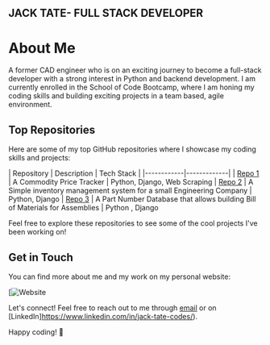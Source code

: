 
## JACK TATE- FULL STACK DEVELOPER

# About Me

A former CAD engineer who is on an exciting journey to become a full-stack developer with a strong interest in Python and backend development. 
I am currently enrolled in the School of Code Bootcamp, where I am honing my coding skills and building exciting projects in a team based, agile environment.

## Top Repositories

Here are some of my top GitHub repositories where I showcase my coding skills and projects:

| Repository | Description | Tech Stack |
|------------|-------------|
| [Repo 1](https://github.com/JTateCC/CoomoDise) | A Commodity Price Tracker  | Python, Django, Web Scraping
| [Repo 2](https://github.com/JTateCC/EngInventoryManager) | A Simple inventory management system for a small Engineering Company  | Python, Django
| [Repo 3](https://github.com/JTateCC/PartNumberRegister) | A Part Number Database that allows building Bill of Materials for Assemblies | Python , Django

Feel free to explore these repositories to see some of the cool projects I've been working on!

## Get in Touch

You can find more about me and my work on my personal website:

[![Website](http://jtatecc.eu.pythonanywhere.com/)

Let's connect! Feel free to reach out to me through [email](mailto:jtate.cc@outlook.com) or on [LinkedIn]https://www.linkedin.com/in/jack-tate-codes/).

Happy coding! 🚀
